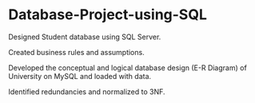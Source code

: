 # Database-Project-using-SQL

Designed Student database using SQL Server.

Created business rules and assumptions.

Developed the conceptual and logical database design (E-R Diagram) of University on MySQL and loaded with data.

Identified redundancies and normalized to 3NF.
